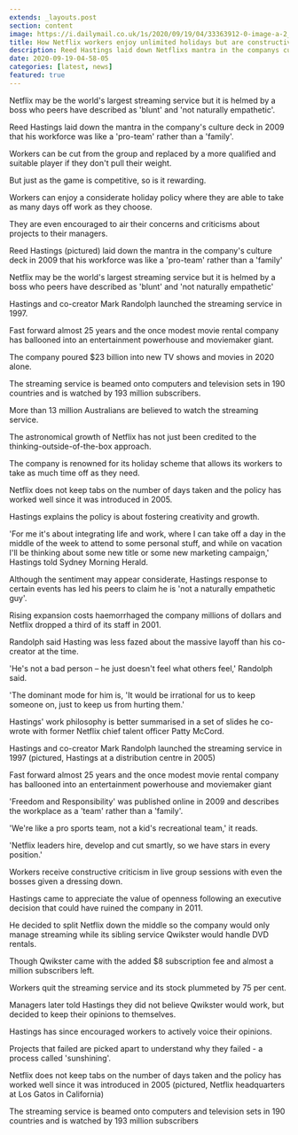 ```yaml
---
extends: _layouts.post
section: content
image: https://i.dailymail.co.uk/1s/2020/09/19/04/33363912-0-image-a-2_1600485571087.jpg 
title: How Netflix workers enjoy unlimited holidays but are constructively criticised in group meetings 
description: Reed Hastings laid down Netflixs mantra in the companys culture deck in 2009 that his workforce was like a pro-team rather than a family. 
date: 2020-09-19-04-58-05 
categories: [latest, news] 
featured: true 
--- 
```

Netflix may be the world's largest streaming service but it is helmed by a boss who peers have described as 'blunt' and 'not naturally empathetic'.  

Reed Hastings laid down the mantra in the company's culture deck in 2009 that his workforce was like a 'pro-team' rather than a 'family'.

Workers can be cut from the group and replaced by a more qualified and suitable player if they don't pull their weight.

But just as the game is competitive, so is it rewarding.

Workers can enjoy a considerate holiday policy where they are able to take as many days off work as they choose.

They are even encouraged to air their concerns and criticisms about projects to their managers.

Reed Hastings (pictured) laid down the mantra in the company's culture deck in 2009 that his workforce was like a 'pro-team' rather than a 'family'

Netflix may be the world's largest streaming service but it is helmed by a boss who peers have described as 'blunt' and 'not naturally empathetic'

Hastings and co-creator Mark Randolph launched the streaming service in 1997.

Fast forward almost 25 years and the once modest movie rental company has ballooned into an entertainment powerhouse and moviemaker giant.

The company poured $23 billion into new TV shows and movies in 2020 alone. 

The streaming service is beamed onto computers and television sets in 190 countries and is watched by 193 million subscribers.

More than 13 million Australians are believed to watch the streaming service.

The astronomical growth of Netflix has not just been credited to the thinking-outside-of-the-box approach.

The company is renowned for its holiday scheme that allows its workers to take as much time off as they need.

Netflix does not keep tabs on the number of days taken and the policy has worked well since it was introduced in 2005. 

Hastings explains the policy is about fostering creativity and growth.

'For me it's about integrating life and work, where I can take off a day in the middle of the week to attend to some personal stuff, and while on vacation I'll be thinking about some new title or some new marketing campaign,' Hastings told Sydney Morning Herald.

Although the sentiment may appear considerate, Hastings response to certain events has led his peers to claim he is 'not a naturally empathetic guy'.   

Rising expansion costs haemorrhaged the company millions of dollars and Netflix dropped a third of its staff in 2001.

Randolph said Hasting was less fazed about the massive layoff than his co-creator at the time. 

'He's not a bad person – he just doesn't feel what others feel,' Randolph said.

'The dominant mode for him is, 'It would be irrational for us to keep someone on, just to keep us from hurting them.' 

Hastings' work philosophy is better summarised in a set of slides he co-wrote with former Netflix chief talent officer Patty McCord.

Hastings and co-creator Mark Randolph launched the streaming service in 1997 (pictured, Hastings at a distribution centre in 2005)

Fast forward almost 25 years and the once modest movie rental company has ballooned into an entertainment powerhouse and moviemaker giant

'Freedom and Responsibility' was published online in 2009 and describes the workplace as a 'team' rather than a 'family'.

'We're like a pro sports team, not a kid's recreational team,' it reads.

'Netflix leaders hire, develop and cut smartly, so we have stars in every position.' 

Workers receive constructive criticism in live group sessions with even the bosses given a dressing down.

Hastings came to appreciate the value of openness following an executive decision that could have ruined the company in 2011.

He decided to split Netflix down the middle so the company would only manage streaming while its sibling service Qwikster would handle DVD rentals.  

Though Qwikster came with the added $8 subscription fee and almost a million subscribers left.

Workers quit the streaming service and its stock plummeted by 75 per cent.

Managers later told Hastings they did not believe Qwikster would work, but decided to keep their opinions to themselves.

Hastings has since encouraged workers to actively voice their opinions.

Projects that failed are picked apart to understand why they failed - a process called 'sunshining'.  

Netflix does not keep tabs on the number of days taken and the policy has worked well since it was introduced in 2005 (pictured, Netflix headquarters at Los Gatos in California)

The streaming service is beamed onto computers and television sets in 190 countries and is watched by 193 million subscribers

